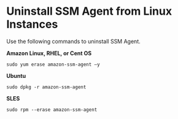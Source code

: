 # Uninstall SSM Agent from Linux Instances<a name="sysman-uninstall-agent"></a>

Use the following commands to uninstall SSM Agent\.

**Amazon Linux, RHEL, or Cent OS**

```
sudo yum erase amazon-ssm-agent –y
```

**Ubuntu**

```
sudo dpkg -r amazon-ssm-agent
```

**SLES**

```
sudo rpm --erase amazon-ssm-agent
```